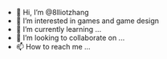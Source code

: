 - 👋 Hi, I’m @8lliotzhang
- 👀 I’m interested in games and game design
- 🌱 I’m currently learning ...
- 💞️ I’m looking to collaborate on ...
- 📫 How to reach me ...

<!---
8lliotzhang/8lliotzhang is a ✨ special ✨ repository because its `README.md` (this file) appears on your GitHub profile.
You can click the Preview link to take a look at your changes.
--->
